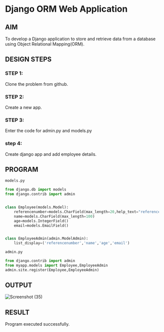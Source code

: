 # Django ORM Web Application

## AIM
To develop a Django application to store and retrieve data from a database using Object Relational Mapping(ORM).

## DESIGN STEPS

### STEP 1:
Clone the problem from github.

### STEP 2:
Create a new app.

### STEP 3:
Enter the code for admin.py and models.py

### step 4:
Create django app and add employee details.


## PROGRAM

```python
models.py 

from django.db import models
from django.contrib import admin


class Employee(models.Model):
    referencenumber=models.CharField(max_length=20,help_text="reference number")
    name=models.CharField(max_length=100)
    age=models.IntegerField()
    email=models.EmailField()


class EmployeeAdmin(admin.ModelAdmin):
    list_display=('referencenumber','name','age','email')

admin.py

from django.contrib import admin
from myapp.models import Employee,EmployeeAdmin
admin.site.register(Employee,EmployeeAdmin)


```

## OUTPUT
![Screenshot (35)](https://user-images.githubusercontent.com/120230694/230375182-341aa2bb-2412-48eb-b8a9-45c1d9def7e2.png)





## RESULT
Program executed successfully.
